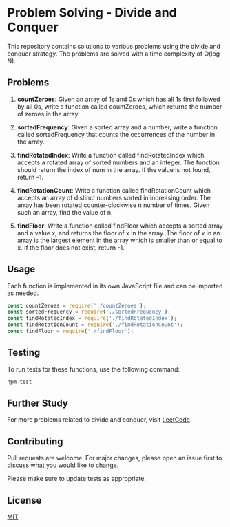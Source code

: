 # Problem Solving - Divide and Conquer

This repository contains solutions to various problems using the divide and conquer strategy. The problems are solved with a time complexity of O(log N).

## Problems

1. **countZeroes**: Given an array of 1s and 0s which has all 1s first followed by all 0s, write a function called countZeroes, which returns the number of zeroes in the array.

2. **sortedFrequency**: Given a sorted array and a number, write a function called sortedFrequency that counts the occurrences of the number in the array.

3. **findRotatedIndex**: Write a function called findRotatedIndex which accepts a rotated array of sorted numbers and an integer. The function should return the index of num in the array. If the value is not found, return -1.

4. **findRotationCount**: Write a function called findRotationCount which accepts an array of distinct numbers sorted in increasing order. The array has been rotated counter-clockwise n number of times. Given such an array, find the value of n.

5. **findFloor**: Write a function called findFloor which accepts a sorted array and a value x, and returns the floor of x in the array. The floor of x in an array is the largest element in the array which is smaller than or equal to x. If the floor does not exist, return -1.

## Usage

Each function is implemented in its own JavaScript file and can be imported as needed.

```javascript
const countZeroes = require('./countZeroes');
const sortedFrequency = require('./sortedFrequency');
const findRotatedIndex = require('./findRotatedIndex');
const findRotationCount = require('./findRotationCount');
const findFloor = require('./findFloor');
```

## Testing

To run tests for these functions, use the following command:

```bash
npm test
```

## Further Study

For more problems related to divide and conquer, visit [LeetCode](https://leetcode.com/tag/divide-and-conquer/).

## Contributing

Pull requests are welcome. For major changes, please open an issue first to discuss what you would like to change.

Please make sure to update tests as appropriate.

## License

[MIT](https://choosealicense.com/licenses/mit/)